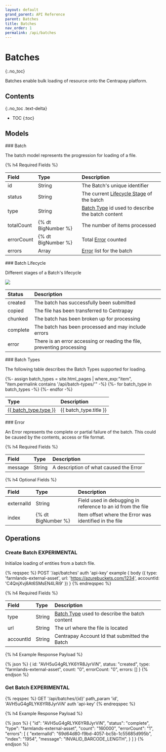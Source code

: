 ```yaml
---
layout: default
grand_parent: API Reference
parent: Batches
title: Batches
nav_order: 1
permalink: /api/batches
---
```


# Batches
{:.no_toc}

Batches enable bulk loading of resource onto the Centrapay platform.

## Contents
{:.no_toc .text-delta}

* TOC
{:toc}

## Models

<a name="batch">
### Batch

The batch model represents the progression for loading of a file.

{% h4 Required Fields %}

|   Field    |        Type        |                     Description                      |
| :--------- | :----------------- | :--------------------------------------------------- |
| id         | String             | The Batch's unique identifier                        |
| status     | String             | The current [Lifecycle Stage][] of the batch         |
| type       | String             | [Batch Type][] id used to describe the batch content |
| totalCount | {% dt BigNumber %} | The number of items processed                        |
| errorCount | {% dt BigNumber %} | Total [Error][] counted                              |
| errors     | Array              | [Error][] list for the batch                         |

<a name="batch-lifecycle">
### Batch Lifecycle

Different stages of a Batch's lifecycle

<img src="{{site.url}}/images/batch-lifecycle.png" style="display: block; margin: auto;" />

|  Status  |                              Description                               |
| :------- | :--------------------------------------------------------------------- |
| created  | The batch has successfully been submitted                              |
| copied   | The file has been transferred to Centrapay                             |
| chunked  | The batch has been broken up for processing                            |
| complete | The batch has been processed and may include errors                    |
| error    | There is an error accessing or reading the file, preventing processing |

<a name="batch-types">
### Batch Types

The following table describes the Batch Types supported for loading.

<table>
  <thead>
    <tr style="text-align: left">
      <th>Type</th>
      <th>Description</th>
    </tr>
  </thead>
  <tbody>
    {%- assign batch_types = site.html_pages | where_exp:"item", "item.permalink contains '/api/batch-types/'" -%}
    {%- for batch_type in batch_types -%}
    <tr>
      <td>
        <a href="{{ batch_type.url | absolute_url }}">{{ batch_type.type }}</a>
      </td>
      <td>
       {{ batch_type.title }}
      </td>
    </tr>
    {%- endfor -%}
  </tbody>
</table>

<a name="error">
### Error

An Error represents the complete or partial failure of the batch. This could be caused by the contents, access or file format.

{% h4 Required Fields %}

|  Field  |  Type  |              Description               |
| :------ | :----- | :------------------------------------- |
| message | String | A description of what caused the Error |


{% h4 Optional Fields %}

|   Field    |        Type        |                         Description                         |
| :--------- | :----------------- | :---------------------------------------------------------- |
| externalId | String             | Field used in debugging in reference to an id from the file |
| index      | {% dt BigNumber %} | Item offset where the Error was identified in the file      |

## Operations

### Create Batch **EXPERIMENTAL**

Initialize loading of entities from a batch file.

{% reqspec %}
  POST '/api/batches'
  auth 'api-key'
  example {
    body ({
      type: 'farmlands-external-asset',
      url: 'https://azurebuckets.com/1234',
      accountId: 'C4QnjXvj8At6SMsEN4LRi9'
    })
  }
{% endreqspec %}

{% h4 Required Fields %}

|   Field   |  Type  |                    Description                    |
| :-------- | :----- | :------------------------------------------------ |
| type      | String | [Batch Type][] used to describe the batch content |
| url       | String | The url where the file is located                 |
| accountId | String | Centrapay Account Id that submitted the Batch     |


{% h4 Example Response Payload %}

{% json %}
{
	id: "AVH5uG4gRLYK6YR8JyrViN",
	status: "created",
	type: "farmlands-external-asset",
	count: "0",
	errorCount: "0",
	errors: []
}
{% endjson %}

### Get Batch **EXPERIMENTAL**

{% reqspec %}
  GET '/api/batches/{id}'
  path_param 'id', 'AVH5uG4gRLYK6YR8JyrViN'
  auth 'api-key'
{% endreqspec %}

{% h4 Example Response Payload %}

{% json %}
{
	"id": "AVH5uG4gRLYK6YR8JyrViN",
	"status": "complete",
	"type": "farmlands-external-asset",
	"count": "160000",
	"errorCount": "1",
	"errors": [
		{
			"externalId": "69d64d80-f9bd-4057-bc5b-1c55685d995b",
			"index": "1954",
			"message": "INVALID_BARCODE_LENGTH",
		}
	]
}
{% endjson %}

[Batch Type]: #batch-types
[Lifecycle Stage]: #batch-lifecycle
[Error]: #error
[Errors]: #error
